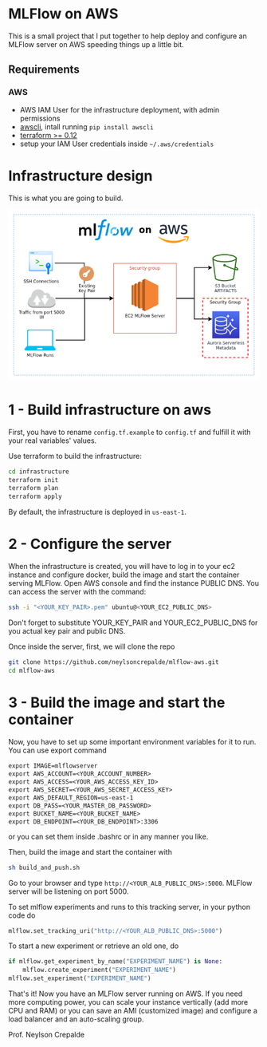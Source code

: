 # MLFlow on AWS

This is a small project that I put together to help deploy and configure an MLFlow server on AWS speeding things up a little bit.

## Requirements

### AWS
* AWS IAM User for the infrastructure deployment, with admin permissions
* [awscli](https://aws.amazon.com/cli/), intall running `pip install awscli`
* [terraform >= 0.12](https://www.terraform.io/downloads.html)
* setup your IAM User credentials inside `~/.aws/credentials`

# Infrastructure design

This is what you are going to build.

![](img/mlflow_aws_infra.png)

# 1 - Build infrastructure on aws

First, you have to rename `config.tf.example` to `config.tf` and fulfill it with your real variables' values.

Use terraform to build the infrastructure:

```bash
cd infrastructure
terraform init
terraform plan
terraform apply
```

By default, the infrastructure is deployed in `us-east-1`.

# 2 - Configure the server

When the infrastructure is created, you will have to log in to your ec2 instance and configure docker, 
build the image and start the container serving MLFlow. Open AWS console and find the instance PUBLIC DNS.
You can access the server with the command:

```bash
ssh -i "<YOUR_KEY_PAIR>.pem" ubuntu@<YOUR_EC2_PUBLIC_DNS>
```

Don't forget to substitute YOUR_KEY_PAIR and YOUR_EC2_PUBLIC_DNS for you actual key pair and public DNS.

Once inside the server, first, we will clone the repo

```bash
git clone https://github.com/neylsoncrepalde/mlflow-aws.git
cd mlflow-aws
```

# 3 - Build the image and start the container

Now, you have to set up some important environment variables for it to run. You can use export command

```
export IMAGE=mlflowserver
export AWS_ACCOUNT=<YOUR_ACCOUNT_NUMBER>
export AWS_ACCESS=<YOUR_AWS_ACCESS_KEY_ID>
export AWS_SECRET=<YOUR_AWS_SECRET_ACCESS_KEY>
export AWS_DEFAULT_REGION=us-east-1
export DB_PASS=<YOUR_MASTER_DB_PASSWORD>
export BUCKET_NAME=<YOUR_BUCKET_NAME>
export DB_ENDPOINT=<YOUR_DB_ENDPOINT>:3306
```

or you can set them inside .bashrc or in any manner you like.

Then, build the image and start the container with

```bash
sh build_and_push.sh
```

Go to your browser and type `http://<YOUR_ALB_PUBLIC_DNS>:5000`. MLFlow server will be listening on port 5000. 

To set mlflow experiments and runs to this tracking server, in your python code do

```python
mlflow.set_tracking_uri("http://<YOUR_ALB_PUBLIC_DNS>:5000")
```

To start a new experiment or retrieve an old one, do

```python
if mlflow.get_experiment_by_name("EXPERIMENT_NAME") is None:
    mlflow.create_experiment("EXPERIMENT_NAME")
mlflow.set_experiment("EXPERIMENT_NAME")
```

That's it! Now you have an MLFlow server running on AWS. If you need more computing power, you can scale your instance vertically 
(add more CPU and RAM) or you can save an AMI (customized image) and configure a load balancer and an auto-scaling group. 

Prof. Neylson Crepalde

